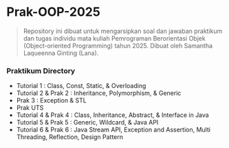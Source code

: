 # Prak-OOP-2025

> Repository ini dibuat untuk mengarsipkan soal dan jawaban praktikum dan tugas individu mata kuliah Pemrograman Berorientasi Objek (Object-oriented Programming) tahun 2025. Dibuat oleh Samantha Laqueenna Ginting (Lana).

### Praktikum Directory
- Tutorial 1            : Class, Const, Static, & Overloading
- Tutorial 2 & Prak 2   : Inheritance, Polymorphism, & Generic
- Prak 3                : Exception & STL
- Prak UTS
- Tutorial 4 & Prak 4   : Class, Inheritance, Abstract, & Interface in Java
- Tutorial 5 & Prak 5   : Generic, Wildcard, & Java API
- Tutorial 6 & Prak 6   : Java Stream API, Exception and Assertion, Multi Threading, Reflection, Design Pattern
